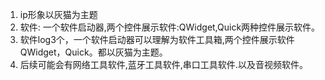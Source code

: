 1. ip形象以灰猫为主题
2. 软件: 一个软件启动器,两个控件展示软件:QWidget,Quick两种控件展示软件。
3. 软件log3个，一个软件启动器可以理解为软件工具箱,两个控件展示软件QWidget，Quick。都以灰猫为主题。
4. 后续可能会有网络工具软件,蓝牙工具软件,串口工具软件.以及音视频软件。